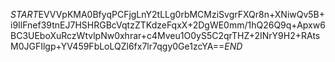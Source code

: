 $START$EVVVpKMA0BfyqPCFjgLnY2tLLg0rbMCMziSvgrFXQr8n+XNiwQv5B+i9IlFnef39tnEJ7HSHRGBcVqtzZTKdzeFqxX+2DgWE0mm/1hQ26Q9q+Apxw6BC3UEboXuRczWtvlpNw0xhrar+c4Mveu1O0yS5C2qrTHZ+2INrY9H2+RAtsM0JGFIlgp+YV459FbLoLQZl6fx7lr7qgy0Ge1zcYA==$END$